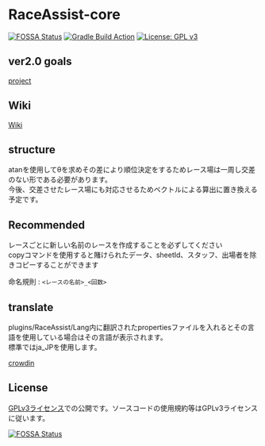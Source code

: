 # RaceAssist-core

[![FOSSA Status](https://app.fossa.com/api/projects/custom%2B27464%2Fgithub.com%2FNlkomaru%2FRaceAssist-advance.svg?type=shield)](https://app.fossa.com/projects/custom%2B27464%2Fgithub.com%2FNlkomaru%2FRaceAssist-advance?ref=badge_shield)
[![Gradle Build Action](https://github.com/Nlkomaru/RaceAssist-core/actions/workflows/build_and_deploy.yml/badge.svg?branch=master)](https://github.com/Nlkomaru/RaceAssist-core/actions/workflows/build_and_deploy.yml)
[![License: GPL v3](https://img.shields.io/badge/License-GPLv3-blue.svg)](https://www.gnu.org/licenses/gpl-3.0)

## ver2.0 goals

[project](https://github.com/Nlkomaru/RaceAssist-core/projects/1)


## Wiki

[Wiki](https://github.com/Nlkomaru/RaceAssist-core/wiki)

## structure
atanを使用してθを求めその差により順位決定をするためレース場は一周し交差のない形である必要があります。<br>
今後、交差させたレース場にも対応させるためベクトルによる算出に置き換える予定です。

## Recommended

レースごとに新しい名前のレースを作成することを必ずしてください<br>
copyコマンドを使用すると賭けられたデータ、sheetId、スタッフ、出場者を除きコピーすることができます

命名規則 : `<レースの名前>_<回数>`


## translate 
plugins/RaceAssist/Lang内に翻訳されたpropertiesファイルを入れるとその言語を使用している場合はその言語が表示されます。 <br>
標準ではja_JPを使用します。

[crowdin](https://crowdin.com/project/raceassist)<br>


## License

[GPLv3ライセンス](https://github.com/Nlkomaru/RaceAssist-core/blob/master/LICENSE)での公開です。ソースコードの使用規約等はGPLv3ライセンスに従います。

[![FOSSA Status](https://app.fossa.com/api/projects/custom%2B27464%2Fgithub.com%2FNlkomaru%2FRaceAssist-core.svg?type=large)](https://app.fossa.com/projects/custom%2B27464%2Fgithub.com%2FNlkomaru%2FRaceAssist-core?ref=badge_large)
